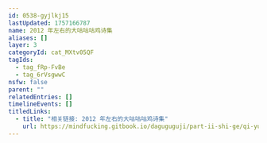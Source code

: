 ```yaml
---
id: 0538-gyjlkj15
lastUpdated: 1757166787
name: 2012 年左右的大咕咕咕鸡诗集
aliases: []
layer: 3
categoryId: cat_MXtv05QF
tagIds:
  - tag_fRp-FvBe
  - tag_6rVsgwwC
nsfw: false
parent: ""
relatedEntries: []
timelineEvents: []
titledLinks:
  - title: "相关链接: 2012 年左右的大咕咕咕鸡诗集"
    url: https://mindfucking.gitbook.io/daguguguji/part-ii-shi-ge/qi-yue
---
```


